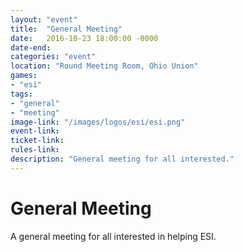 ```yaml
---
layout: "event"
title:  "General Meeting"
date:   2016-10-23 18:00:00 -0000
date-end:
categories: "event"
location: "Round Meeting Room, Ohio Union"
games:
- "esi"
tags:
- "general"
- "meeting"
image-link: "/images/logos/esi/esi.png"
event-link:
ticket-link:
rules-link:
description: "General meeting for all interested."
---
```

# General Meeting


A general meeting for all interested in helping ESI.

